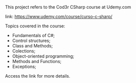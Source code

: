 
This project refers to the Cod3r CSharp course at Udemy.com

link: https://www.udemy.com/course/curso-c-sharp/


Topics covered in the course:

- Fundamentals of C#;
- Control structures;
- Class and Methods;
- Colections;
- Object-oriented programming;
- Methods and Functions;
- Exceptions;


Access the link for more details.
